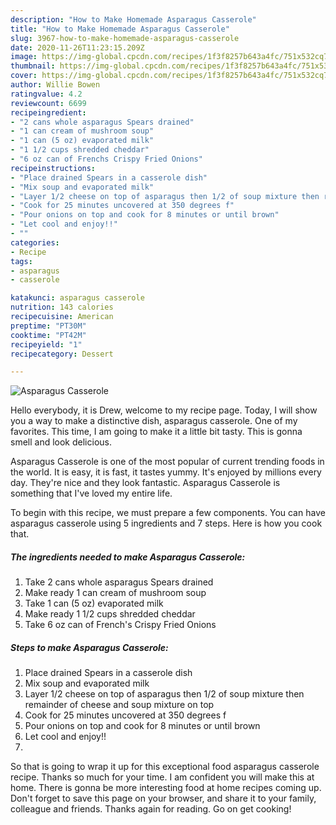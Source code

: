 ```yaml
---
description: "How to Make Homemade Asparagus Casserole"
title: "How to Make Homemade Asparagus Casserole"
slug: 3967-how-to-make-homemade-asparagus-casserole
date: 2020-11-26T11:23:15.209Z
image: https://img-global.cpcdn.com/recipes/1f3f8257b643a4fc/751x532cq70/asparagus-casserole-recipe-main-photo.jpg
thumbnail: https://img-global.cpcdn.com/recipes/1f3f8257b643a4fc/751x532cq70/asparagus-casserole-recipe-main-photo.jpg
cover: https://img-global.cpcdn.com/recipes/1f3f8257b643a4fc/751x532cq70/asparagus-casserole-recipe-main-photo.jpg
author: Willie Bowen
ratingvalue: 4.2
reviewcount: 6699
recipeingredient:
- "2 cans whole asparagus Spears drained"
- "1 can cream of mushroom soup"
- "1 can (5 oz) evaporated milk"
- "1 1/2 cups shredded cheddar"
- "6 oz can of Frenchs Crispy Fried Onions"
recipeinstructions:
- "Place drained Spears in a casserole dish"
- "Mix soup and evaporated milk"
- "Layer 1/2 cheese on top of asparagus then 1/2 of soup mixture then remainder of cheese and soup mixture on top"
- "Cook for 25 minutes uncovered at 350 degrees f"
- "Pour onions on top and cook for 8 minutes or until brown"
- "Let cool and enjoy!!"
- ""
categories:
- Recipe
tags:
- asparagus
- casserole

katakunci: asparagus casserole 
nutrition: 143 calories
recipecuisine: American
preptime: "PT30M"
cooktime: "PT42M"
recipeyield: "1"
recipecategory: Dessert

---
```



![Asparagus Casserole](https://img-global.cpcdn.com/recipes/1f3f8257b643a4fc/751x532cq70/asparagus-casserole-recipe-main-photo.jpg)

Hello everybody, it is Drew, welcome to my recipe page. Today, I will show you a way to make a distinctive dish, asparagus casserole. One of my favorites. This time, I am going to make it a little bit tasty. This is gonna smell and look delicious.

Asparagus Casserole is one of the most popular of current trending foods in the world. It is easy, it is fast, it tastes yummy. It's enjoyed by millions every day. They're nice and they look fantastic. Asparagus Casserole is something that I've loved my entire life.




To begin with this recipe, we must prepare a few components. You can have asparagus casserole using 5 ingredients and 7 steps. Here is how you cook that.

<!--inarticleads1-->

##### The ingredients needed to make Asparagus Casserole:

1. Take 2 cans whole asparagus Spears drained
1. Make ready 1 can cream of mushroom soup
1. Take 1 can (5 oz) evaporated milk
1. Make ready 1 1/2 cups shredded cheddar
1. Take 6 oz can of French&#39;s Crispy Fried Onions




<!--inarticleads2-->

##### Steps to make Asparagus Casserole:

1. Place drained Spears in a casserole dish
1. Mix soup and evaporated milk
1. Layer 1/2 cheese on top of asparagus then 1/2 of soup mixture then remainder of cheese and soup mixture on top
1. Cook for 25 minutes uncovered at 350 degrees f
1. Pour onions on top and cook for 8 minutes or until brown
1. Let cool and enjoy!!
1. 




So that is going to wrap it up for this exceptional food asparagus casserole recipe. Thanks so much for your time. I am confident you will make this at home. There is gonna be more interesting food at home recipes coming up. Don't forget to save this page on your browser, and share it to your family, colleague and friends. Thanks again for reading. Go on get cooking!
